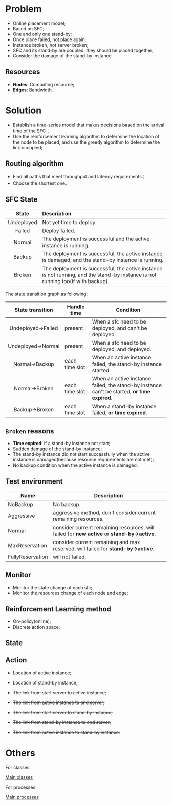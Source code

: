 # Problem
- Online placement model;
- Based on SFC;
- One and only one stand-by;
- Once place failed, not place again;
- Instance broken, not server broken;
- SFC and its stand-by are coupled, they should be placed together; 
- Consider the damage of the stand-by instance.

## Resources

- **Nodes**: Computing resource;
- **Edges**: Bandwidth.

# Solution

- Establish a time-series model that makes decisions based on the arrival time of the SFC；
- Use the reinforcement learning algorithm to determine the location of the node to be placed, and use the greedy algorithm to determine the link occupied;

## Routing algorithm

- Find all paths that meet throughput and latency requirements；
- Choose the shortest one。

## SFC State

|   State    | Description                                                  |
| :--------: | :----------------------------------------------------------- |
| Undeployed | Not yet time to deploy.                                      |
|   Failed   | Deploy failed.                                               |
|   Normal   | The deployment is successful and the active instance is running. |
|   Backup   | The deployment is successful, the active instance is damaged, and the stand-by instance is running. |
|   Broken   | The deployment is successful, the active instance is not running, and the stand-by instance is not running too(if with backup). |

The state transition graph as following:

| State transition  | Handle time    | Condition                                                    |
| :---------------: | -------------- | ------------------------------------------------------------ |
| Undeployed→Failed | present        | When a sfc need to be deployed, and can't be deployed.       |
| Undeployed→Normal | present        | When a sfc need to be deployed, and deployed.                |
|   Normal→Backup   | each time slot | When an active instance failed, the stand-by instance started. |
|   Normal→Broken   | each time slot | When an active instance failed, the stand-by instance can't be started, **or time expired**. |
|   Backup→Broken   | each time slot | When a stand-by instance failed, **or time expired**.        |

## `Broken` reasons

- **Time expired**: if a stand-by instance not start;
- Sudden damage of the stand-by instance;
- The stand-by instance did not start successfully when the active instance is damaged(because resource requirements are not met);
- No backup condition when the active instance is damaged;

## Test environment

| Name             | Description                                                  |
| ---------------- | ------------------------------------------------------------ |
| NoBackup         | No backup.                                                   |
| Aggressive       | aggressive method, don't consider current remaining resources. |
| Normal           | consider current remaining resources, will failed for **new active** or **stand-by→active**. |
| MaxReservation   | consider current remaining and max reserved, will failed for **stand-by→active**. |
| FullyReservation | will not failed.                                             |

## Monitor

- Monitor the state change of each sfc;
- Monitor the resources change of each node and edge; 

## Reinforcement Learning method

- On-policy(online);
- Discrete action space; 

## State

## Action

- Location of active instance;
- Location of stand-by instance;

- ~~The link from start server to active instance;~~

- ~~The link from active instance to end server;~~

- ~~The link from start server to stand-by instance;~~

- ~~The link from stand-by instance to end server;~~

- ~~The link from active instance to stand-by instance.~~

# Others

For classes:

[Main classes](https://github.com/fnrg-nfv/backup-deep/blob/master/doc/class.md)

For processes:

[Main processes](https://github.com/fnrg-nfv/backup-deep/blob/master/doc/process.md)

